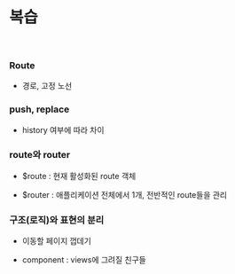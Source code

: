 # 복습

<br>

### Route

- 경로, 고정 노선

### push, replace

- history 여부에 따라 차이

### route와 router

- $route : 현재 활성화된 route 객체

- $router : 애플리케이션 전체에서 1개, 전반적인 route들을 관리

### 구조(로직)와 표현의 분리

- 이동할 페이지 껍데기

- component : views에 그려질 친구들
